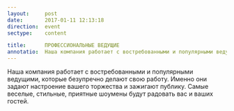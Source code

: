 ```yaml
---
layout:     post
date:       2017-01-11 12:13:18
direction:  event
sectype:    content

title:      ПРОФЕССИОНАЛЬНЫЕ ВЕДУЩИЕ    
annotatio:  Наша компания работает с востребованными и популярными ведущими, которые безупречно делают свою работу. Именно они задают настроение вашего торжества и зажигают публику. Самые веселые, стильные, приятные шоумены будут радовать вас и ваших гостей.
---
```


Наша компания работает с востребованными и популярными ведущими, которые безупречно делают свою работу. Именно они задают настроение вашего торжества и зажигают публику. Самые веселые, стильные, приятные шоумены будут радовать вас и ваших гостей.